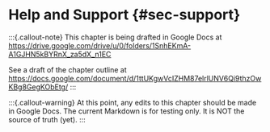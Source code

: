 # Help and Support {#sec-support}

:::{.callout-note}
This chapter is being drafted in Google Docs at
<https://drive.google.com/drive/u/0/folders/1SnhEKmA-A1GJHN5kBYRnX_za5dX_n1EC>

See a draft of the chapter outline at
<https://docs.google.com/document/d/1ttUKgwVcIZHM87elrlUNV6Qi9thzOwKBg8GegKObEtg/>
:::

:::{.callout-warning}
At this point, any edits to this chapter should be made in Google Docs.  The current Markdown is for testing only.  It is NOT the source of truth (yet).
:::
